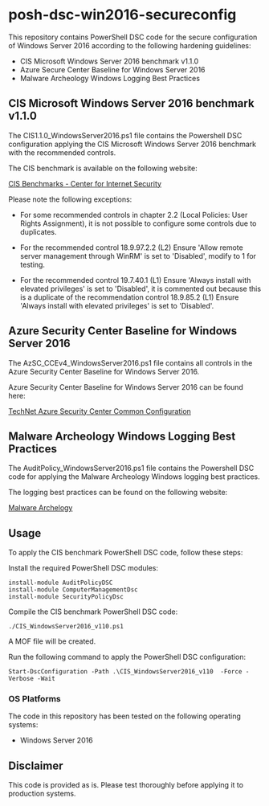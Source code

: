 # posh-dsc-win2016-secureconfig

This repository contains PowerShell DSC code for the secure configuration of Windows Server 2016 according to the following hardening guidelines:

- CIS Microsoft Windows Server 2016 benchmark v1.1.0
- Azure Secure Center Baseline for Windows Server 2016
- Malware Archeology Windows Logging Best Practices

## CIS Microsoft Windows Server 2016 benchmark v1.1.0

The CIS1.1.0_WindowsServer2016.ps1 file contains the Powershell DSC configuration applying the CIS Microsoft Windows Server 2016 benchmark with the recommended controls.

The CIS benchmark is available on the following website:

[CIS Benchmarks - Center for Internet Security](https://www.cisecurity.org/cis-benchmarks/)

Please note the following exceptions:
* For some recommended controls in chapter 2.2 (Local Policies: User Rights Assignment), it is not possible to configure some controls due to duplicates.

* For the recommended control  18.9.97.2.2 (L2) Ensure 'Allow remote server management through WinRM' is set to 'Disabled', modify to 1 for testing.

* For the recommended control 19.7.40.1 (L1) Ensure 'Always install with elevated privileges' is set to 'Disabled', it is commented out because this is a duplicate of the recommendation control 18.9.85.2 (L1) Ensure 'Always install with elevated privileges' is set to 'Disabled'.

## Azure Security Center Baseline for Windows Server 2016

The AzSC_CCEv4_WindowsServer2016.ps1 file contains all controls in the Azure Security Center Baseline for Windows Server 2016.

Azure Security Center Baseline for Windows Server 2016 can be found here:

[TechNet Azure Security Center Common Configuration](https://gallery.technet.microsoft.com/Azure-Security-Center-a789e335)

## Malware Archeology Windows Logging Best Practices

The AuditPolicy_WindowsServer2016.ps1 file contains the Powershell DSC code for applying the Malware Archeology Windows logging best practices.

The logging best practices can be found on the following website:

[Malware Archelogy](https://www.malwarearchaeology.com/logging)

## Usage

To apply the CIS benchmark PowerShell DSC code, follow these steps:

Install the required PowerShell DSC modules:

```
install-module AuditPolicyDSC
install-module ComputerManagementDsc
install-module SecurityPolicyDsc
```

Compile the CIS benchmark PowerShell DSC code:

```
./CIS_WindowsServer2016_v110.ps1
```

A MOF file will be created.

Run the following command to apply the PowerShell DSC configuration:

```
Start-DscConfiguration -Path .\CIS_WindowsServer2016_v110  -Force -Verbose -Wait
```

### OS Platforms

The code in this repository has been tested on the following operating systems:

* Windows Server 2016

## Disclaimer

This code is provided as is. Please test thoroughly before applying it to production systems.
